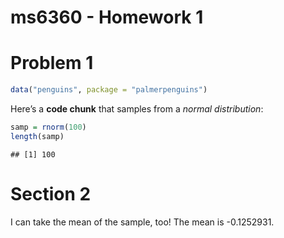 ms6360 - Homework 1
================

# Problem 1

``` r
data("penguins", package = "palmerpenguins")
```

Here’s a **code chunk** that samples from a *normal distribution*:

``` r
samp = rnorm(100)
length(samp)
```

    ## [1] 100

# Section 2

I can take the mean of the sample, too! The mean is -0.1252931.
